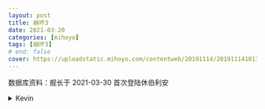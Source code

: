 ```yaml
---
layout: post
title: 崩坏3
date: 2021-03-20
categories: [mihoyo]
tags: [崩坏3]
# end: false
cover: https://uploadstatic.mihoyo.com/contentweb/20191114/2019111410133010929.jpg?x-oss-process=image/resize,s_700
---
```


数据库资料：舰长于 2021-03-30 首次登陆休伯利安

<!-- more -->

<details>
<summary>Kevin</summary>
<img src="https://upload-bbs.miyoushe.com/upload/2023/02/21/73565430/81064aa6f2a41aa8ccfff738cc566661_377107797167084010.png?x-oss-process=image//resize,s_600/quality,q_80/auto-orient,0/interlace,1/format,png">
<p style="text-align:center">
无关乎抉择，无关乎存亡——<br>
此刻，万众的理想交汇为唯一的宏愿——<br>
踏上前来，此即——「救世」之铭！<br>
梵天百兽，加诸此身······「业魔」入渊，「救世」拔剑——<br> 
这是人类的奇美拉，圣痕的终点，跨越终焉的「文明」之剑——<br>
如果不能战胜它，你们也无从背负名为「火种」的梦想——<br>
来吧，这一次，我将自己的生命压进枪膛······<br>
并期待你们——超越「一切」！
</p>
</details>
